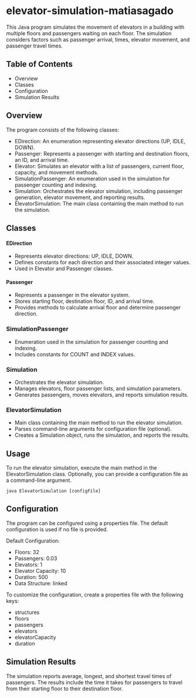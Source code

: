 # elevator-simulation-matiasagado

This Java program simulates the movement of elevators in a building with multiple floors and passengers waiting on each floor.
The simulation considers factors such as passenger arrival, times, elevator movement, and passenger travel times. 

## Table of Contents
- Overview
- Classes
- Configuration
- Simulation Results

## Overview

The program consists of the following classes:

- EDirection: An enumeration representing elevator directions (UP, IDLE, DOWN).
- Passenger: Represents a passenger with starting and destination floors, an ID, and arrival time.
- Elevator: Simulates an elevator with a list of passengers, current floor, capacity, and movement methods.
- SimulationPassenger: An enumeration used in the simulation for passenger counting and indexing.
- Simulation: Orchestrates the elevator simulation, including passenger generation, elevator movement, and reporting results.
- ElevatorSimulation: The main class containing the main method to run the simulation.

## Classes

#### EDirection

- Represents elevator directions: UP, IDLE, DOWN.
- Defines constants for each direction and their associated integer values.
- Used in Elevator and Passenger classes.
  
#### Passenger
- Represents a passenger in the elevator system.
- Stores starting floor, destination floor, ID, and arrival time.
- Provides methods to calculate arrival floor and determine passenger direction.

### SimulationPassenger
- Enumeration used in the simulation for passenger counting and indexing.
- Includes constants for COUNT and INDEX values.
  
### Simulation
- Orchestrates the elevator simulation.
- Manages elevators, floor passenger lists, and simulation parameters.
- Generates passengers, moves elevators, and reports simulation results.
  
### ElevatorSimulation
- Main class containing the main method to run the elevator simulation.
- Parses command-line arguments for configuration file (optional).
- Creates a Simulation object, runs the simulation, and reports the results.

## Usage
To run the elevator simulation, execute the main method in the ElevatorSimulation class. Optionally, you can provide a configuration file as a command-line argument.

    java ElevatorSimulation [configFile]

## Configuration

The program can be configured using a properties file. The default configuration is used if no file is provided.

Default Configuration:

- Floors: 32
- Passengers: 0.03
- Elevators: 1
- Elevator Capacity: 10
- Duration: 500
- Data Structure: linked
  
To customize the configuration, create a properties file with the following keys:

- structures
- floors
- passengers
- elevators
- elevatorCapacity
- duration

## Simulation Results

The simulation reports average, longest, and shortest travel times of passengers. The results include the time it takes for passengers to travel from their starting floor to their destination floor.
